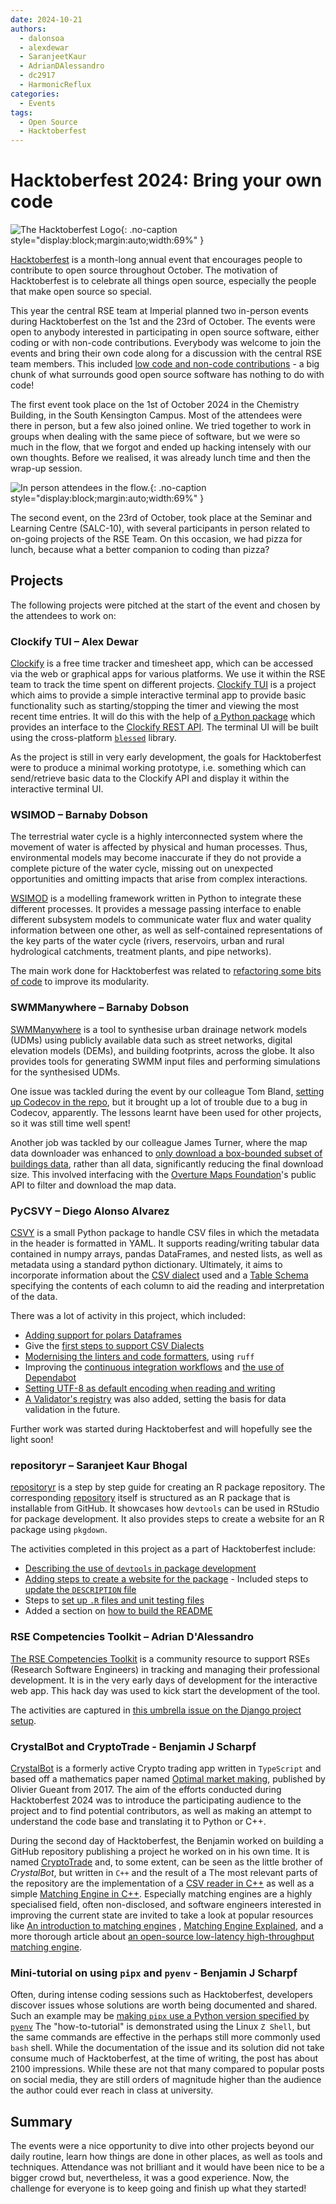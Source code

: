 ```yaml
---
date: 2024-10-21
authors:
  - dalonsoa
  - alexdewar
  - SaranjeetKaur
  - AdrianDAlessandro
  - dc2917
  - HarmonicReflux
categories:
  - Events
tags:
  - Open Source
  - Hacktoberfest
---
```


# Hacktoberfest 2024: Bring your own code

![The Hacktoberfest Logo](images/hacktoberfest24/logo.png){: .no-caption style="display:block;margin:auto;width:69%" }

[Hacktoberfest](https://hacktoberfest.com/) is a month-long annual event that encourages people to contribute to open source throughout October. The motivation of Hacktoberfest is to celebrate all things open source, especially the people that make open source so special.

This year the central RSE team at Imperial planned two in-person events during Hacktoberfest on the 1st and the 23rd of October. The events were open to anybody interested in participating in open source software, either coding or with non-code contributions. Everybody was welcome to join the events and bring their own code along for a discussion with the central RSE team members. This included [low code and non-code contributions](https://hacktoberfest.com/participation/#low-or-non-code) - a big chunk of what surrounds good open source software has nothing to do with code!

<!-- more -->

The first event took place on the 1st of October 2024 in the Chemistry Building, in the South Kensington Campus. Most of the attendees were there in person, but a few also joined online. We tried together to work in groups when dealing with the same piece of software, but we were so much in the flow, that we forgot and ended up hacking intensely with our own thoughts. Before we realised, it was already lunch time and then the wrap-up session.

![In person attendees _in the flow_.](images/hacktoberfest24/attendees_day1.jpg){: .no-caption style="display:block;margin:auto;width:69%" }

The second event, on the 23rd of October, took place at the Seminar and Learning Centre (SALC-10), with several participants in person related to on-going projects of the RSE Team. On this occasion, we had pizza for lunch, because what a better companion to coding than pizza?

## Projects

The following projects were pitched at the start of the event and chosen by the attendees to work on:

### Clockify TUI – Alex Dewar​

[Clockify](https://clockify.me/) is a free time tracker and timesheet app, which can be accessed via the web or graphical apps for various platforms. We use it within the RSE team to track the time spent on different projects. [Clockify TUI](https://github.com/alexdewar/clockify-tui/) is a project which aims to provide a simple interactive terminal app to provide basic functionality such as starting/stopping the timer and viewing the most recent time entries. It will do this with the help of [a Python package](https://pypi.org/project/clockify-api-client/) which provides an interface to the [Clockify REST API](https://docs.clockify.me/). The terminal UI will be built using the cross-platform [`blessed`](https://pypi.org/project/blessed/) library.

As the project is still in very early development, the goals for Hacktoberfest were to produce a minimal working prototype, i.e. something which can send/retrieve basic data to the Clockify API and display it within the interactive terminal UI.
​

### WSIMOD – Barnaby Dobson​

The terrestrial water cycle is a highly interconnected system where the movement of water is affected by physical and human processes. Thus, environmental models may become inaccurate if they do not provide a complete picture of the water cycle, missing out on unexpected opportunities and omitting impacts that arise from complex interactions.

[WSIMOD](https://imperialcollegelondon.github.io/wsi/) is a modelling framework written in Python to integrate these different processes. It provides a message passing interface to enable different subsystem models to communicate water flux and water quality information between one other, as well as self-contained representations of the key parts of the water cycle (rivers, reservoirs, urban and rural hydrological catchments, treatment plants, and pipe networks).

The main work done for Hacktoberfest was related to [refactoring some bits of code](https://github.com/ImperialCollegeLondon/wsi/pull/106) to improve its modularity.

### SWMManywhere – Barnaby Dobson​

[SWMManywhere](https://imperialcollegelondon.github.io/SWMManywhere/) is a tool to synthesise urban drainage network models (UDMs) using publicly available data such as street networks, digital elevation models (DEMs), and building footprints, across the globe. It also provides tools for generating SWMM input files and performing simulations for the synthesised UDMs.

One issue was tackled during the event by our colleague Tom Bland, [setting up Codecov in the repo](https://github.com/ImperialCollegeLondon/SWMManywhere/pull/304), but it brought up a lot of trouble due to a bug in Codecov, apparently. The lessons learnt have been used for other projects, so it was still time well spent!

Another job was tackled by our colleague James Turner, where the map data downloader was enhanced to [only download a box-bounded subset of buildings data](https://github.com/ImperialCollegeLondon/SWMManywhere/pull/334), rather than all data, significantly reducing the final download size. This involved interfacing with the [Overture Maps Foundation](https://overturemaps.org/)'s public API to filter and download the map data.

### PyCSVY – Diego Alonso Alvarez​

[CSVY](https://github.com/ImperialCollegeLondon/pycsvy) is a small Python package to handle CSV files in which the metadata in the header
is formatted in YAML. It supports reading/writing tabular data contained in numpy
arrays, pandas DataFrames, and nested lists, as well as metadata using a standard python
dictionary. Ultimately, it aims to incorporate information about the [CSV
dialect](https://specs.frictionlessdata.io/csv-dialect/) used and a [Table
Schema](https://specs.frictionlessdata.io/table-schema/) specifying the contents of each
column to aid the reading and interpretation of the data.

There was a lot of activity in this project, which included:

- [Adding support for polars Dataframes](https://github.com/ImperialCollegeLondon/pycsvy/pull/94)
- Give the [first steps to support CSV Dialects](https://github.com/ImperialCollegeLondon/pycsvy/pull/93)
- [Modernising the linters and code formatters](https://github.com/ImperialCollegeLondon/pycsvy/pull/95), using `ruff`
- Improving the [continuous integration workflows](https://github.com/ImperialCollegeLondon/pycsvy/pull/95) and [the use of Dependabot](https://github.com/ImperialCollegeLondon/pycsvy/pull/89)
- [Setting UTF-8 as default encoding when reading and writing](https://github.com/ImperialCollegeLondon/pycsvy/pull/124)
- [A Validator's registry](https://github.com/ImperialCollegeLondon/pycsvy/pull/123) was also added, setting the basis for data validation in the future.

Further work was started during Hacktoberfest and will hopefully see the light soon!

### repositoryr – Saranjeet Kaur Bhogal

​[repositoryr](https://imperialcollegelondon.github.io/repositoryr/) is a step by step guide for creating an R package repository. The corresponding [repository](https://github.com/ImperialCollegeLondon/repositoryr) itself is structured as an R package that is installable from GitHub. It showcases how `devtools` can be used in RStudio for package development. It also provides steps to create a website for an R package using `pkgdown`.

The activities completed in this project as a part of Hacktoberfest include:

- [Describing the use of `devtools` in package development](https://github.com/ImperialCollegeLondon/repositoryr/pull/5)
- [Adding steps to create a website for the package](https://github.com/ImperialCollegeLondon/repositoryr/pull/6)
​- Included steps to [update the `DESCRIPTION` file](https://github.com/ImperialCollegeLondon/repositoryr/pull/11)
- Steps to [set up `.R` files and unit testing files](https://github.com/ImperialCollegeLondon/repositoryr/pull/12)
- Added a section on [how to build the README](https://github.com/ImperialCollegeLondon/repositoryr/pull/13)

### RSE Competencies Toolkit – Adrian D'Alessandro​

[The RSE Competencies Toolkit](https://rsetoolkit.github.io/rse-competencies-toolkit/) is a community resource to support RSEs (Research Software Engineers) in tracking and managing their professional development. It is in the very early days of development for the interactive web app. This hack day was used to kick start the development of the tool.

The activities are captured in [this umbrella issue on the Django project setup](https://github.com/AdrianDAlessandro/rse-competencies-toolkit-webapp/issues/6).

### CrystalBot and CryptoTrade - Benjamin J Scharpf

[CrystalBot](https://github.com/HarmonicReflux/crystalbot) is a formerly active Crypto trading app written in `TypeScript` and based off a mathematics paper named [Optimal market making](https://github.com/HarmonicReflux/crystalbot/tree/main/literature), published
by Olivier Gueant from 2017. The aim of the efforts conducted during Hacktoberfest 2024 was to introduce the participating audience to the project
and to find potential contributors, as well  as making an attempt to understand the code base and translating it to Python or C++.

During the second day of Hacktoberfest, the Benjamin worked on building a GitHub repository publishing a project he worked on in his own time. It is named [CryptoTrade](https://github.com/HarmonicReflux/CryptoTrade) and, to some extent, can be seen as the little brother
of _CrystalBot_, but written in `C++` and the result of a The most relevant
parts of the repository are the implementation of a [CSV reader in C++](https://github.com/HarmonicReflux/CryptoTrade/blob/main/src/CSVReader.cpp)
as well as a simple [Matching Engine in C++](https://github.com/HarmonicReflux/CryptoTrade/blob/main/src/OrderBook.cpp).
Especially matching engines are a highly specialised field, often non-disclosed, and software engineers interested in improving the current state
are invited to take a look at popular resources like
[An introduction to matching engines](https://databento.com/blog/introduction-matching-engines#:~:text=A%20matching%20engine%20is%20usually,and%20load%20balancers%20between%20them.)
, [Matching Engine Explained](https://finchtrade.com/blog/matching-engine-explained-the-backbone-of-modern-trading#1), and a more thorough article about
[an open-source low-latency high-throughput matching engine](https://arxiv.org/pdf/2102.10925).

### Mini-tutorial on using `pipx` and `pyenv` - Benjamin J Scharpf

Often, during intense coding sessions such as Hacktoberfest, developers discover issues whose solutions are worth being documented and shared.
Such an example may be [making `pipx` use a Python version specified by `pyenv`](https://www.linkedin.com/feed/update/urn:li:activity:7255105410720837632/)
The "how-to-tutorial" is demonstrated using the Linux `Z Shell`, but the same commands are effective in the perhaps still more commonly used `bash` shell.
While the documentation of the issue and its solution did not take consume much of Hacktoberfest, at the time of writing, the post has about 2100 impressions.
While these are not that many compared to popular posts on social media, they are still orders of magnitude higher than the audience the author could ever reach in class at university.

## Summary

The events were a nice opportunity to dive into other projects beyond our daily routine, learn how things are done in other places, as well as tools and techniques. Attendance was not brilliant and it would have been nice to be a bigger crowd but, nevertheless, it was a good experience. Now, the challenge for everyone is to keep going and finish up what they started!
